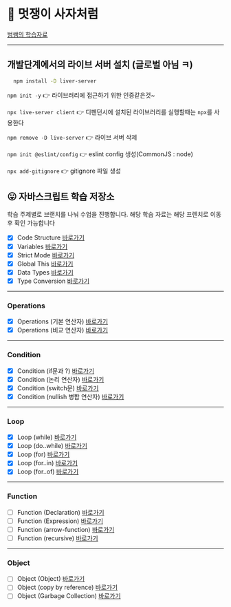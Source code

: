 # 🦁 멋쟁이 사자처럼

[범쌤의 학습자료](https://www.notion.so/UI-7ec855795bfd4ef1a8a8f17a7c46f8d8)

---

## 개발단계에서의 라이브 서버 설치 (글로벌 아님 ㅋ)

```bash
  npm install -D liver-server
```

`npm init -y` 👉 라이브러리에 접근하기 위한 인증같은것~

`npx live-server client` 👉 디펜던시에 설치된 라이브러리를 실행할때는 `npx`를 사용한다

`npm remove -D live-server` 👉 라이브 서버 삭제

`npm init @eslint/config` 👉 eslint config 생성(CommonJS : node)

`npx add-gitignore` 👉 gitignore 파일 생성

## 😛 자바스크립트 학습 저장소

학습 주제별로 브랜치를 나눠 수업을 진행합니다. 해당 학습 자료는 해당 프렌치로 이동 후 확인 가능합니다

- [x] Code Structure
      [바로가기](https://github.com/simseonbeom/core-javascript/blob/01.core/client/chapter/core/01.codeStructure.js)
- [x] Variables
      [바로가기](https://github.com/simseonbeom/core-javascript/blob/01.core/client/chapter/core/02.variables.js)
- [x] Strict Mode
      [바로가기](https://github.com/simseonbeom/core-javascript/blob/01.core/client/chapter/core/03.strictMode.js)
- [x] Global This
      [바로가기](https://github.com/simseonbeom/core-javascript/blob/01.core/client/chapter/core/04.globalThis.js)
- [x] Data Types
      [바로가기](https://github.com/simseonbeom/core-javascript/blob/01.core/client/chapter/core/05.dataType.js)
- [x] Type Conversion
      [바로가기](https://github.com/simseonbeom/core-javascript/blob/01.core/client/chapter/core/06.typeConversion.js)

---

### Operations

- [x] Operations (기본 연산자)
      [바로가기](https://github.com/simseonbeom/core-javascript/blob/01.core/client/chapter/core/07-1.operation.js)
- [x] Operations (비교 연산자)
      [바로가기](https://github.com/simseonbeom/core-javascript/blob/01.core/client/chapter/core/07-2.operation.js)

---

### Condition

- [x] Condition (if문과 ?)
      [바로가기](https://github.com/simseonbeom/core-javascript/blob/01.core/client/chapter/core/08-1.condition.js)
- [x] Condition (논리 연산자)
      [바로가기](https://github.com/simseonbeom/core-javascript/blob/01.core/client/chapter/core/08-2.condition.js)
- [x] Condition (switch문)
      [바로가기](https://github.com/simseonbeom/core-javascript/blob/01.core/client/chapter/core/08-3.condition.js)
- [x] Condition (nullish 병합 연산자)
      [바로가기](https://github.com/simseonbeom/core-javascript/blob/01.core/client/chapter/core/08-4.condition.js)

---

### Loop

- [x] Loop (while)
      [바로가기](https://github.com/simseonbeom/core-javascript/blob/01.core/client/chapter/core/09-1.loop.js)
- [x] Loop (do..while)
      [바로가기](https://github.com/simseonbeom/core-javascript/blob/01.core/client/chapter/core/09-2.loop.js)
- [x] Loop (for)
      [바로가기](https://github.com/simseonbeom/core-javascript/blob/01.core/client/chapter/core/09-3.loop.js)
- [x] Loop (for..in)
      [바로가기](https://github.com/simseonbeom/core-javascript/blob/01.core/client/chapter/core/09-4.loop.js)
- [x] Loop (for..of)
      [바로가기](https://github.com/simseonbeom/core-javascript/blob/01.core/client/chapter/core/09-5.loop.js)

---

### Function

- [ ] Function (Declaration)
      [바로가기](https://github.com/simseonbeom/core-javascript/blob/01.core/client/chapter/core/10-1.function.js)
- [ ] Function (Expression)
      [바로가기](https://github.com/simseonbeom/core-javascript/blob/01.core/client/chapter/core/10-2.function.js)
- [ ] Function (arrow-function)
      [바로가기](https://github.com/simseonbeom/core-javascript/blob/01.core/client/chapter/core/10-3.function.js)
- [ ] Function (recursive)
      [바로가기](https://github.com/simseonbeom/core-javascript/blob/01.core/client/chapter/core/10-4.function.js)

---

### Object

- [ ] Object (Object)
      [바로가기](https://github.com/simseonbeom/core-javascript/blob/01.core/client/chapter/core/11-1.object.js)
- [ ] Object (copy by reference)
      [바로가기](https://github.com/simseonbeom/core-javascript/blob/01.core/client/chapter/core/11-2.object.js)
- [ ] Object (Garbage Collection)
      [바로가기](https://github.com/simseonbeom/core-javascript/blob/01.core/client/chapter/core/11-3.object.js)
